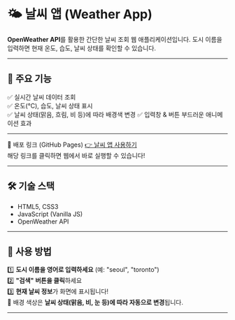 # 🌤️ 날씨 앱 (Weather App)

**OpenWeather API**를 활용한 간단한 날씨 조회 웹 애플리케이션입니다. 
도시 이름을 입력하면 현재 온도, 습도, 날씨 상태를 확인할 수 있습니다.

---

## 🚀 주요 기능
✅ 실시간 날씨 데이터 조회  
✅ 온도(°C), 습도, 날씨 상태 표시  
✅ 날씨 상태(맑음, 흐림, 비 등)에 따라 배경색 변경
✅ 입력창 & 버튼 부드러운 애니메이션 효과 

---

📍 배포 링크 (GitHub Pages)
 [👉 날씨 앱 사용하기](https://infiniste.github.io/Weather-App/)  
해당 링크를 클릭하면 웹에서 바로 실행할 수 있습니다! 

---

## 🛠️ 기술 스택
- HTML5, CSS3
- JavaScript (Vanilla JS)
- OpenWeather API

---

## 📌 사용 방법
1️⃣ **도시 이름을 영어로 입력하세요** (예: "seoul", "toronto")  
2️⃣ **"검색" 버튼을 클릭**하세요  
3️⃣ **현재 날씨 정보**가 화면에 표시됩니다!  
🔹 배경 색상은 **날씨 상태(맑음, 비, 눈 등)에 따라 자동으로 변경**됩니다.  

---
